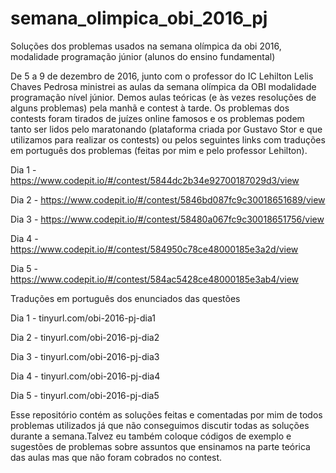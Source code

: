 # semana_olimpica_obi_2016_pj
Soluções dos problemas usados na semana olímpica da obi 2016, modalidade programação júnior (alunos do ensino fundamental)

De 5 a 9 de dezembro de 2016, junto com o professor do IC Lehilton Lelis Chaves Pedrosa ministrei as aulas da semana olímpica da OBI modalidade programação nível júnior. Demos aulas teóricas (e às vezes resoluções de alguns problemas) pela manhã e contest à tarde.
Os problemas dos contests foram tirados de juízes online famosos e os problemas podem tanto ser lidos pelo maratonando (plataforma criada por Gustavo Stor e que utilizamos para realizar os contests) ou pelos seguintes links com traduções em português dos problemas (feitas por mim e pelo professor Lehilton).

Dia 1 - https://www.codepit.io/#/contest/5844dc2b34e92700187029d3/view

Dia 2 - https://www.codepit.io/#/contest/5846bd087fc9c30018651689/view

Dia 3 - https://www.codepit.io/#/contest/58480a067fc9c30018651756/view

Dia 4 - https://www.codepit.io/#/contest/584950c78ce48000185e3a2d/view

Dia 5 - https://www.codepit.io/#/contest/584ac5428ce48000185e3ab4/view

Traduções em português dos enunciados das questões

Dia 1 - tinyurl.com/obi-2016-pj-dia1

Dia 2 - tinyurl.com/obi-2016-pj-dia2

Dia 3 - tinyurl.com/obi-2016-pj-dia3

Dia 4 - tinyurl.com/obi-2016-pj-dia4

Dia 5 - tinyurl.com/obi-2016-pj-dia5

Esse repositório contém as soluções feitas e comentadas por mim de todos problemas utilizados já que não conseguimos discutir todas as soluções durante a semana.Talvez eu também coloque códigos de exemplo e sugestões de problemas sobre assuntos que ensinamos na parte teórica das aulas mas que não foram cobrados no contest.
